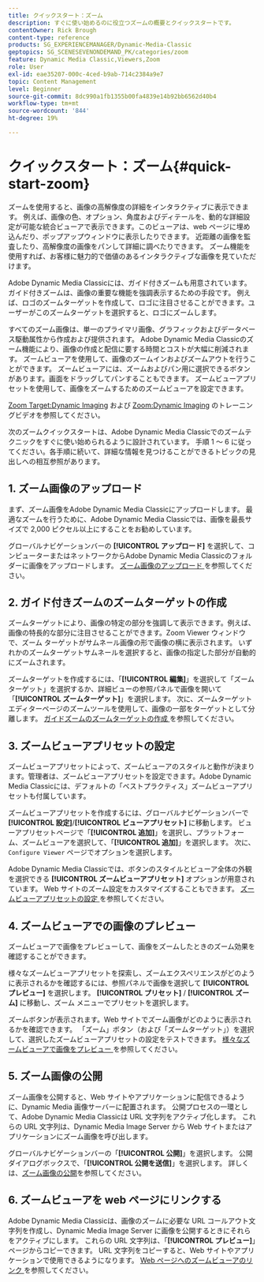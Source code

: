 ```yaml
---
title: クイックスタート：ズーム
description: すぐに使い始めるのに役立つズームの概要とクイックスタートです。
contentOwner: Rick Brough
content-type: reference
products: SG_EXPERIENCEMANAGER/Dynamic-Media-Classic
geptopics: SG_SCENESEVENONDEMAND_PK/categories/zoom
feature: Dynamic Media Classic,Viewers,Zoom
role: User
exl-id: eae35207-000c-4ced-b9ab-714c2384a9e7
topic: Content Management
level: Beginner
source-git-commit: 8dc990a1fb1355b00fa4839e14b92bb6562d40b4
workflow-type: tm+mt
source-wordcount: '844'
ht-degree: 19%

---
```


# クイックスタート：ズーム{#quick-start-zoom}

ズームを使用すると、画像の高解像度の詳細をインタラクティブに表示できます。 例えば、画像の色、オプション、角度およびディテールを、動的な詳細設定が可能な統合ビューアで表示できます。このビューアは、web ページに埋め込んだり、ポップアップウィンドウに表示したりできます。 近距離の画像を監査したり、高解像度の画像をパンして詳細に調べたりできます。 ズーム機能を使用すれば、お客様に魅力的で価値のあるインタラクティブな画像を見ていただけます。

Adobe Dynamic Media Classicには、ガイド付きズームも用意されています。ガイド付きズームは、画像の重要な機能を強調表示するための手段です。 例えば、ロゴのズームターゲットを作成して、ロゴに注目させることができます。ユーザーがこのズームターゲットを選択すると、ロゴにズームします。

すべてのズーム画像は、単一のプライマリ画像、グラフィックおよびデータベース駆動属性から作成および提供されます。 Adobe Dynamic Media Classicのズーム機能により、画像の作成と配信に要する時間とコストが大幅に削減されます。 ズームビューアを使用して、画像のズームインおよびズームアウトを行うことができます。 ズームビューアには、ズームおよびパン用に選択できるボタンがあります。画面をドラッグしてパンすることもできます。 ズームビューアプリセットを使用して、画像をズームするためのズームビューアを設定できます。

[Zoom Target:Dynamic Imaging](https://s7d5.scene7.com/s7viewers/html5/VideoViewer.html?videoserverurl=https://s7d5.scene7.com/is/content/&emailurl=https://s7d5.scene7.com/s7/emailFriend&serverUrl=https://s7d5.scene7.com/is/image/&config=Scene7SharedAssets/Universal_HTML5_Video&contenturl=https://s7d5.scene7.com/skins/&asset=S7tutorials/559_Zoom%20Target%20Tool_converted%20renamed_Dynamic%20Imaging-AVS) および [Zoom:Dynamic Imaging](https://s7d5.scene7.com/s7viewers/html5/VideoViewer.html?videoserverurl=https://s7d5.scene7.com/is/content/&emailurl=https://s7d5.scene7.com/s7/emailFriend&serverUrl=https://s7d5.scene7.com/is/image/&config=Scene7SharedAssets/Universal_HTML5_Video&contenturl=https://s7d5.scene7.com/skins/&asset=S7tutorials/560_Zoom_converted%20renamed_Dynamic%20Imaging-AVS) のトレーニングビデオを参照してください。

次のズームクイックスタートは、Adobe Dynamic Media Classicでのズームテクニックをすぐに使い始められるように設計されています。 手順 1 ～ 6 に従ってください。各手順に続いて、詳細な情報を見つけることができるトピックの見出しへの相互参照があります。

## &#x200B;1. ズーム画像のアップロード

まず、ズーム画像をAdobe Dynamic Media Classicにアップロードします。 最適なズームを行うために、Adobe Dynamic Media Classicでは、画像を最長サイズで 2,000 ピクセル以上にすることをお勧めしています。

グローバルナビゲーションバーの **[!UICONTROL アップロード]** を選択して、コンピューターまたはネットワークからAdobe Dynamic Media Classicのフォルダーに画像をアップロードします。 [ ズーム画像のアップロード ](uploading-zoom-images.md#uploading_zoom_images) を参照してください。

## &#x200B;2. ガイド付きズームのズームターゲットの作成

ズームターゲットにより、画像の特定の部分を強調して表示できます。例えば、画像の特長的な部分に注目させることができます。Zoom Viewer ウィンドウで、ズーム ターゲットがサムネール画像の形で画像の横に表示されます。 いずれかのズームターゲットサムネールを選択すると、画像の指定した部分が自動的にズームされます。

ズームターゲットを作成するには、「**[!UICONTROL 編集]**」を選択して「ズームターゲット」を選択するか、詳細ビューの参照パネルで画像を開いて「**[!UICONTROL ズームターゲット]**」を選択します。 次に、ズームターゲットエディターページのズームツールを使用して、画像の一部をターゲットとして分離します。 [ ガイドズームのズームターゲットの作成 ](creating-zoom-targets-guided-zoom.md#creating_zoom_targets_for_guided_zoom) を参照してください。

## &#x200B;3. ズームビューアプリセットの設定

ズームビューアプリセットによって、ズームビューアのスタイルと動作が決まります。管理者は、ズームビューアプリセットを設定できます。Adobe Dynamic Media Classicには、デフォルトの「ベストプラクティス」ズームビューアプリセットも付属しています。

ズームビューアプリセットを作成するには、グローバルナビゲーションバーで **[!UICONTROL 設定]**/**[!UICONTROL ビューアプリセット]** に移動します。 ビューアプリセットページで「**[!UICONTROL 追加]**」を選択し、プラットフォーム、ズームビューアを選択して、「**[!UICONTROL 追加]**」を選択します。 次に、`Configure Viewer` ページでオプションを選択します。

Adobe Dynamic Media Classicでは、ボタンのスタイルとビューア全体の外観を選択できる **[!UICONTROL ズームビューアプリセット]** オプションが用意されています。 Web サイトのズーム設定をカスタマイズすることもできます。 [ ズームビューアプリセットの設定 ](setting-zoom-viewer-presets.md#setting_up_zoom_viewer_presets) を参照してください。

## &#x200B;4. ズームビューアでの画像のプレビュー

ズームビューアで画像をプレビューして、画像をズームしたときのズーム効果を確認することができます。

様々なズームビューアプリセットを探索し、ズームエクスペリエンスがどのように表示されるかを確認するには、参照パネルで画像を選択して **[!UICONTROL プレビュー]** を選択します。 **[!UICONTROL プリセット]** / **[!UICONTROL ズーム]** に移動し、ズーム メニューでプリセットを選択します。

ズームボタンが表示されます。Web サイトでズーム画像がどのように表示されるかを確認できます。 「ズーム」ボタン（および「ズームターゲット」）を選択して、選択したズームビューアプリセットの設定をテストできます。 [ 様々なズームビューアで画像をプレビュー ](previewing-image-assets-different-zoom.md#previewing_image_assets_with_different_zoom_viewers) を参照してください。

## &#x200B;5. ズーム画像の公開

ズーム画像を公開すると、Web サイトやアプリケーションに配信できるように、Dynamic Media 画像サーバーに配置されます。 公開プロセスの一環として、Adobe Dynamic Media Classicは URL 文字列をアクティブ化します。 これらの URL 文字列は、Dynamic Media Image Server から Web サイトまたはアプリケーションにズーム画像を呼び出します。

グローバルナビゲーションバーの「**[!UICONTROL 公開]**」を選択します。 公開ダイアログボックスで、「**[!UICONTROL 公開を送信]**」を選択します。 詳しくは、[ズーム画像の公開](publishing-zoom-images.md#publishing_zoom_images)を参照してください。

## &#x200B;6. ズームビューアを web ページにリンクする

Adobe Dynamic Media Classicは、画像のズームに必要な URL コールアウト文字列を作成し、Dynamic Media Image Server に画像を公開するときにそれらをアクティブにします。 これらの URL 文字列は、「**[!UICONTROL プレビュー]**」ページからコピーできます。 URL 文字列をコピーすると、Web サイトやアプリケーションで使用できるようになります。 [Web ページへのズームビューアのリンク ](linking-zoom-viewers-web-pages.md#linking_zoom_viewers_to_your_web_pages) を参照してください。
